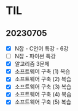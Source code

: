 # TIL

## 20230705

- [x]  N잡 - C언어 특강 - 6강
- [ ]  N잡 - 파이썬 특강
- [x]  알고리즘 3문제
- [x]  소프트웨어 구축 (1) 복습
- [x]  소프트웨어 구축 (2) 복습
- [x]  소프트웨어 구축 (3) 복습
- [x]  소프트웨어 구축 (4) 복습
- [x]  소프트웨어 구축 (5) 복습
